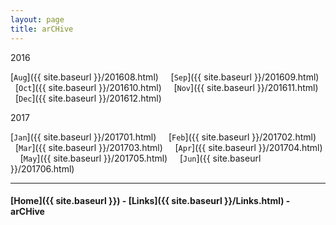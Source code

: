 ```yaml
---
layout: page
title: arCHive
---
```




2016

[`Aug`]({{ site.baseurl }}/201608.html) &nbsp; &nbsp;
[`Sep`]({{ site.baseurl }}/201609.html) &nbsp; &nbsp;
[`Oct`]({{ site.baseurl }}/201610.html) &nbsp; &nbsp;
[`Nov`]({{ site.baseurl }}/201611.html) &nbsp; &nbsp;
[`Dec`]({{ site.baseurl }}/201612.html)


2017

[`Jan`]({{ site.baseurl }}/201701.html) &nbsp; &nbsp;
[`Feb`]({{ site.baseurl }}/201702.html) &nbsp; &nbsp;
[`Mar`]({{ site.baseurl }}/201703.html) &nbsp; &nbsp;
[`Apr`]({{ site.baseurl }}/201704.html) &nbsp; &nbsp;
[`May`]({{ site.baseurl }}/201705.html) &nbsp; &nbsp;
[`Jun`]({{ site.baseurl }}/201706.html)


---

#### [Home]({{ site.baseurl }}) - [Links]({{ site.baseurl }}/Links.html) - arCHive
